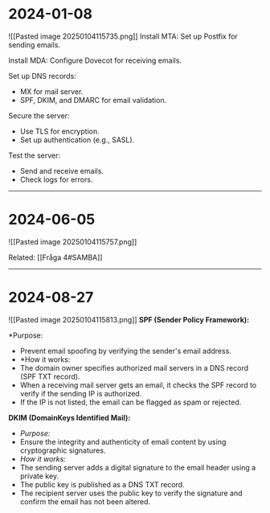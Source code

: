 # 2024-01-08
![[Pasted image 20250104115735.png]]
Install MTA: Set up Postfix for sending emails.

Install MDA: Configure Dovecot for receiving emails.

Set up DNS records:
- MX for mail server.
- SPF, DKIM, and DMARC for email validation.

Secure the server:
- Use TLS for encryption.
- Set up authentication (e.g., SASL).

Test the server:
- Send and receive emails.
- Check logs for errors.
---
# 2024-06-05
![[Pasted image 20250104115757.png]]

Related:
[[Fråga 4#SAMBA]]

---
# 2024-08-27
![[Pasted image 20250104115813.png]]
**SPF (Sender Policy Framework):**

*Purpose:
- Prevent email spoofing by verifying the sender's email address.
- *How it works:
- The domain owner specifies authorized mail servers in a DNS record (SPF TXT record).
- When a receiving mail server gets an email, it checks the SPF record to verify if the sending IP is authorized.
- If the IP is not listed, the email can be flagged as spam or rejected.

**DKIM (DomainKeys Identified Mail):**

- *Purpose:* 
- Ensure the integrity and authenticity of email content by using cryptographic signatures.
- *How it works:*
- The sending server adds a digital signature to the email header using a private key.
- The public key is published as a DNS TXT record.
- The recipient server uses the public key to verify the signature and confirm the email has not been altered.